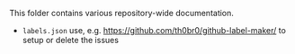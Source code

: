 This folder contains various repository-wide documentation.

- `labels.json` use, e.g. https://github.com/th0br0/github-label-maker/ to setup or delete the issues
